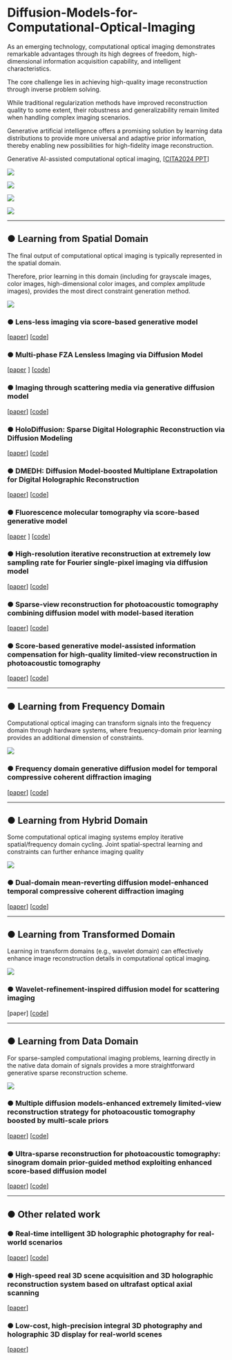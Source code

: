 # Diffusion-Models-for-Computational-Optical-Imaging

As an emerging technology, computational optical imaging demonstrates remarkable advantages through its high degrees of freedom, high-dimensional information acquisition capability, and intelligent characteristics. 

The core challenge lies in achieving high-quality image reconstruction through inverse problem solving. 

While traditional regularization methods have improved reconstruction quality to some extent, their robustness and generalizability remain limited when handling complex imaging scenarios. 

Generative artificial intelligence offers a promising solution by learning data distributions to provide more universal and adaptive prior information, thereby enabling new possibilities for high-fidelity image reconstruction.

Generative AI-assisted computational optical imaging, [[CITA2024 PPT](./CITA2024.pptx)]

![](./figures/fig1.JPG)

![](./figures/fig2.JPG)

![](./figures/fig3.JPG)

![](./figures/fig4.JPG)

---

##  ● Learning from Spatial Domain

The final output of computational optical imaging is typically represented in the spatial domain. 

Therefore, prior learning in this domain (including for grayscale images, color images, high-dimensional color images, and complex amplitude images), provides the most direct constraint generation method.

![](./figures/fig5.jpg)

### ● Lens-less imaging via score-based generative model

[[paper](https://ope.lightpublishing.cn/zh/article/doi/10.37188/OPE.20223018.2280/)]   [[code](https://github.com/yqx7150/LSGM)]

### ● Multi-phase FZA Lensless Imaging via Diffusion Model

[[paper](https://opg.optica.org/abstract.cfm?uri=oe-31-12-20595) ]  [[code](https://github.com/yqx7150/MLDM)]

### ● Imaging through scattering media via generative diffusion model

[[paper](https://pubs.aip.org/aip/apl/article/124/5/051101/3176612)]  [[code](https://github.com/yqx7150/ISDM)]

### ● HoloDiffusion: Sparse Digital Holographic Reconstruction via Diffusion Modeling

[[paper](https://www.mdpi.com/2304-6732/11/4/388)]  [[code](https://github.com/yqx7150/Holodiffusion)]

### ● DMEDH: Diffusion Model-boosted Multiplane Extrapolation for Digital Holographic Reconstruction

[[paper](https://opg.optica.org/abstract.cfm?uri=oe-32-18-31920)]  [[code](https://github.com/yqx7150/DMEDH)]

### ● Fluorescence molecular tomography via score-based generative model

[[paper](https://www.sciencedirect.com/science/article/pii/S0143816625000508) ]  [[code](https://github.com/yqx7150/FTSG)]

### ● High-resolution iterative reconstruction at extremely low sampling rate for Fourier single-pixel imaging via diffusion model

[[paper](https://opg.optica.org/oe/fulltext.cfm?uri=oe-32-3-3138&id=545621)]  [[code](https://github.com/yqx7150/FSPI-DM)]

### ● Sparse-view reconstruction for photoacoustic tomography combining diffusion model with model-based iteration

[[paper](https://www.sciencedirect.com/science/article/pii/S2213597923001118)]  [[code](https://github.com/yqx7150/PAT-Diffusion)]

### ● Score-based generative model-assisted information compensation for high-quality limited-view reconstruction in photoacoustic tomography

[[paper](https://www.sciencedirect.com/science/article/pii/S2213597924000405)]  [[code](https://github.com/yqx7150/Limited-view-PAT-Diffusion)]

---

## ● Learning from Frequency Domain

Computational optical imaging can transform signals into the frequency domain through hardware systems, where frequency-domain prior learning provides an additional dimension of constraints.

![](./figures/fig6.jpg)

### ● Frequency domain generative diffusion model for temporal compressive coherent diffraction imaging

[[paper](https://www.sciencedirect.com/science/article/pii/S0143816624004020)]  [[code](https://github.com/yqx7150/FDTC)]

---

## ● Learning from Hybrid Domain

Some computational optical imaging systems employ iterative spatial/frequency domain cycling. Joint spatial-spectral learning and constraints can further enhance imaging quality

![](./figures/fig7.jpg)

### ● Dual-domain mean-reverting diffusion model-enhanced temporal compressive coherent diffraction imaging

[[paper](https://opg.optica.org/abstract.cfm?uri=oe-32-9-15243)]  [[code](https://github.com/yqx7150/DMDTC)]

---

## ● Learning from Transformed Domain

Learning in transform domains (e.g., wavelet domain) can effectively enhance image reconstruction details in computational optical imaging.

![](./figures/fig8.jpg)

### ● Wavelet-refinement-inspired diffusion model for scattering imaging

[paper]  [[code](https://github.com/yqx7150/WIDS)]

---

## ● Learning from Data Domain

For sparse-sampled computational imaging problems, learning directly in the native data domain of signals provides a more straightforward generative sparse reconstruction scheme.

![](./figures/fig9.jpg)

### ● Multiple diffusion models-enhanced extremely limited-view reconstruction strategy for photoacoustic tomography boosted by multi-scale priors

[[paper](https://www.sciencedirect.com/science/article/pii/S2213597924000636)]  [[code](https://github.com/yqx7150/MSDM-PAT)]

### ● Ultra-sparse reconstruction for photoacoustic tomography: sinogram domain prior-guided method exploiting enhanced score-based diffusion model

[[paper](https://www.sciencedirect.com/science/article/pii/S2213597924000879)]  [[code](https://github.com/yqx7150/PAT-Sinogram-Diffusion)]

---

## ● Other related work

### ● Real-time intelligent 3D holographic photography for real-world scenarios

[[paper](https://opg.optica.org/oe/fulltext.cfm?uri=oe-32-14-24540&id=552337)]  [[code](https://github.com/yqx7150/Intelligent-3D-holography)]

### ● High-speed real 3D scene acquisition and 3D holographic reconstruction system based on ultrafast optical axial scanning

[[paper](https://opg.optica.org/oe/fulltext.cfm?uri=oe-31-13-21721&id=531678)]

### ● Low-cost, high-precision integral 3D photography and holographic 3D display for real-world scenes

[[paper](https://www.sciencedirect.com/science/article/pii/S0030401824006072)]




